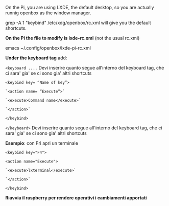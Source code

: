 On the Pi, you are using LXDE, the default desktop, so you are actually runnig openbox as the window manager.

grep -A 1 "keybind" /etc/xdg/openbox/rc.xml will give you the default shortcuts.

**On the Pi the file to modify is lxde-rc.xml** (not the usual rc.xml)

emacs ~/.config/openbox/lxde-pi-rc.xml

**Under the keyboard tag** add:

`<keyboard ....` Devi inserire quanto segue all'interno del keyboard tag, che ci sara' gia' se ci sono gia' altri shortcuts

`<keybind key= “Name of key”>`

    `<action name= “Execute”>`
    
    `<execute>Command name</execute>`
    
    `</action>`
    
  `</keybind>`
  
`</keyboard>` Devi inserire quanto segue all'interno del keyboard tag, che ci sara' gia' se ci sono gia' altri shortcuts

**Esempio**: con F4 apri un terminale

`<keybind key="F4">`

`<action name="Execute">`

	`<execute>lxterminal</execute>`

    `</action>`

`</keybind>`

**Riavvia il raspberry per rendere operativi i cambiamenti apportati**
